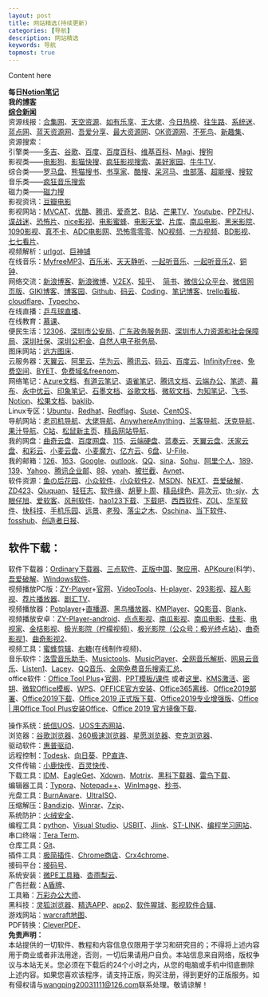 ```yaml
---
layout: post
title: 网站精选(持续更新)
categories: [导航]
description: 网站精选
keywords: 导航
topmost: true
---
```


Content here

**每日**[**Notion笔记**](https://www.notion.so/wwshare)<br />**我的**[**博客**](https://wwshare.top)<br />[**综合新闻**](https://the.top/)<br />资源线报：[合集网](https://www.heji.ltd/)、[天空资源](https://www.skyzyw.com/article-0.html)、[如有乐享](https://51.ruyo.net/)、[王大佬](https://wangdalao.com/)、[今日热榜](https://tophub.today/)、[往生路](https://wsl.cool/)、[系统迷](https://www.xitmi.com/)、[蓝点网](https://www.landiannews.com/)、[蓝天资源网](https://www.lantianla.cn/)、[吾爱分享](https://52sharing.cn/)、[最大资源网](http://www.zuidazy5.com/)、[OK资源网](http://okzyw.com/)、[不死鸟](https://iao.su/)、[新趣集](https://xinquji.com/)、<br />资源搜索：<br />引擎类——[多吉](https://www.dogedoge.com/)、[谷歌](https://www.google.com/)、[百度](https://www.baidu.com/)、[百度百科](https://baike.baidu.com/)、[维基百科](https://zh.wikipedia.org/)、[Magi](https://magi.com/)、[搜狗](https://www.sogou.com/)<br />影视类——[电影狗](http://www.dianyinggou.com/linkNav/)、[影猫快搜](http://www.mvcat.com/vsearch/?type=online&word=)、[疯狂影视搜索](http://ifkdy.com/)、[美好家园](https://www.gn168.com/)、[牛牛TV](http://www.ziliao6.com/tv/)、<br />综合类——[罗马盘](https://www.luomapan.com/)、[熊猫搜书](https://ebook.huzerui.com/#/)、[书享家](http://shuxiangjia.cn/)、[酷搜](https://www.kolsou.com/)、[呆河马](http://www.daihema.com/)、[虫部落](http://magnet.chongbuluo.com/)、[超能搜](https://www.chaonengso.com/)、[搜软](https://www.lanzou8.com/index.html)<br />音乐类——[疯狂音乐搜索](http://music.ifkdy.com/)<br />磁力类——[磁力搜](https://biedian.me/)<br />影视资讯：[豆瓣电影](https://movie.douban.com/)<br />影视网站：[MVCAT](http://www.mvcat.com/)、[优酷](https://www.youku.com/)、[腾讯](https://v.qq.com/)、[爱奇艺](https://www.iqiyi.com/)、[B站](https://www.bilibili.com/)、[芒果TV](https://www.mgtv.com/)、[Youtube](https://www.youtube.com/)、[PPZHU](http://www.ppzhu.vip/)、[谍战迷](http://www.diezhan.me/diezhan/)、[恐怖片](http://okzyw.com/?m=vod-type-id-9.html)、[nice影视](https://www.nicemov.com/)、[电影蜜蜂](http://dyb.ee/)、[电影天堂](https://www.ttdytt.cc/)、[片库](https://www.pianku.tv/)、[南瓜电影](http://www.nangua5.com/)、[黑米影院](http://www.tv432.com/)、[1090影视](http://1090ys1.com/)、[真不卡](https://www.zhenbuka.com/)、[ADC电影网](https://www.adcmove.com/)、[恐怖零零零](http://www.2kb000.com/)、[NO视频](https://www.novipnoad.com/)、[一方视频](https://www.1fsp.com/)、[BD影视](https://www.bd-film.cc/?wafcloud=1)、[七七看片](https://www.77kpp.com/)、<br />视频解析：[urlgot](https://v.urlgot.cn/)、[巨神铺](http://www.jspoo.com/vip.html)<br />在线音乐：[MyfreeMP3](http://tool.liumingye.cn/music/)、[百乐米](https://bailemi.com/)、[天天静听](http://47.112.23.238/)、[一起听音乐](http://y.jsososo.com/)、[一起听音乐2](http://y.jsososo.com/)、[铜钟](http://tongzhong.xyz/)、<br />网络交流：[新浪博客](http://blog.sina.com.cn/wardenwang)、[新浪微博](https://weibo.com/)、[V2EX](https://v2ex.com/)、[知乎](https://www.zhihu.com/)、  [简书](https://www.jianshu.com/sign_in)、[微信公众平台](https://mp.weixin.qq.com/cgi-bin/loginpage)、[微信网页版](https://wx.qq.com/)、[GIKI博客](https://giki.app/)、[博客园](https://www.cnblogs.com/)、[Github](https://github.com/)、[码云](https://gitee.com/)、[Coding](https://coding.net/)、[笔记博客](http://wwshare.boke.run/)、[trello看板](https://trello.com/wardengo/boards)、[cloudflare](https://dash.cloudflare.com/)、[Typecho](http://typecho.org/)、<br />在线直播：[乒乓球直播](https://www.qiuw.com/tv/71215.html)、<br />在线教育：[慕课](https://www.icourse163.org/)、<br />便民生活：[12306](https://www.12306.cn/index/)、[深圳市公安局](http://ga.sz.gov.cn/)、[广东政务服务网](http://www.gdzwfw.gov.cn/)、[深圳市人力资源和社会保障局](http://hrss.sz.gov.cn/)、[深圳社保](https://sipub.sz.gov.cn/hspms/logonDialog.jsp)、[深圳公积金](http://gjj.sz.gov.cn/)、[自然人电子税务局](https://etax.chinatax.gov.cn/)、<br />图床网站：[远方图床](https://tc.ltyuanfang.cn/)、<br />云服务器：[天翼云](https://www.ctyun.cn/)、[阿里云](https://cn.aliyun.com/)、[华为云](https://www.huaweicloud.com/)、[腾讯云](https://cloud.tencent.com/)、[码云](https://gitee.com/)、[百度云](https://cloud.baidu.com/)、[InfinityFree](https://app.infinityfree.net/)、[免费空间](https://freela.ml/)、[BYET](https://byet.host/)、[免费域名freenom](http://www.freenom.com/zh/index.html)、<br />网络笔记：[Azure文档](https://docs.microsoft.com/zh-cn/azure-sphere/)、[有道云笔记](http://note.youdao.com/)、[语雀笔记](https://www.yuque.com/)、[腾讯文档](https://docs.qq.com/desktop/)、[云端办公](https://uzer.me/)、[笔迹](https://penlogs.com/)、[幕布](https://mubu.com/)、[永中优云](http://www.yozocloud.cn/)、[印象笔记](https://www.yinxiang.com/)、[石墨文档](https://shimo.im/welcome)、[谷歌文档](http://www.google.cn/docs/about/)、[微软文档](https://docs.microsoft.com/zh-cn/windows/)、[为知笔记](http://www.wiz.cn/)、[飞书](https://www.feishu.cn/zh/)、[Notion](https://www.notion.so/)、[松果文档](https://www.sg.work/)、[baklib](https://www.baklib.com/)、<br />Linux专区：[Ubuntu](https://forum.ubuntu.org.cn/)、[Redhat](https://www.redhat.com/zh)、[Redflag](http://www.chinaredflag.cn/)、[Suse](https://www.suse.com/)、[CentOS](https://www.centos.org/)、<br />导航网站：[老司机导航](http://www.giffox.com/)、[大佬导航](https://dalao.ru/)、[AnywhereAnything](http://lackar.com/aa/)、[兰客导航](http://lackk.com/nav/)、[沃克导航](http://www.waysto.work/)、[果汁导航](http://guozhivip.com/nav/)、[C站](http://cilicili.cn/)、[松鼠新主页](http://newhome.songshu.pro/)、[精品网站导航](https://imyshare.com/)、<br />我的网盘：[曲奇云盘](https://quqi.com/)、[百度网盘](https://pan.baidu.com/)、[115](https://115.com/)、[云端硬盘](https://drive.google.com/drive/my-drive)、[蓝奏云](https://pc.woozooo.com/mydisk.php)、[天翼云盘](https://cloud.189.cn/main.action)、[沃家云盘](http://www.wocloud.com.cn/webclient/wocloud/backupenters.action?c=one)、[和彩云](https://caiyun.feixin.10086.cn/portal/index.jsp#myfile)、[小麦云盘](http://own-cloud.cn/Home)、[小麦魔方](https://mofile.own-cloud.cn/)、[亿方云](https://v2.fangcloud.com/apps/files/desktop/files/dept/19175)、[6盘](https://v3-beta.6pan.cn/files/all/)、[U-File](https://u-file.cn/)、<br />我的邮箱：[126](https://mail.126.com/)、[163](https://mail.163.com/)、[Google](https://mail.google.com/)、[outlook](https://outlook.live.com/owa/)、[QQ](https://mail.qq.com/)、[sina](https://m0.mail.sina.com.cn/classic/index.php#title=%25E9%2582%25AE%25E7%25AE%25B1%25E9%25A6%2596%25E9%25A1%25B5&action=mailinfo)、[Sohu](https://mail.sohu.com/fe/#/login)、[阿里个人](https://mail.aliyun.com/alimail/auth/login?reurl=%2Falimail%2F)、[189](https://webmail30.189.cn/w2/)、[139](https://mail.10086.cn/)、[Yahoo](https://login.yahoo.com/)、[腾讯企业邮](https://exmail.qq.com/)、[88](https://www.88.com/)、[yeah](https://mail.yeah.net/)、[被拦截](http://antispam.avnet.com/SpamConsole/BlockedMail.aspx)、[Avnet](https://webmail.avnet.com)、<br />软件资源：[鱼の后花园](https://www.fishlee.net/)、[小众软件](https://love.appinn.com/)、[小众软件2](https://www.appinn.com/)、[MSDN](https://msdn.itellyou.cn/)、[NEXT](https://next.itellyou.cn/)、[吾爱破解](https://www.52pojie.cn/)、[ZD423](https://www.zdfans.com/)、[Qiuquan](http://www.qiuquan.cc/)、[轻狂志](https://www.flighty.cn/)、[软件缘](https://www.appcgn.com/)、[胡萝卜周](http://www.carrotchou.blog/)、[精品绿色](https://www.portablesoft.org/)、[异次元](https://www.iplaysoft.com/)、[th-sjy](http://www.th-sjy.com/)、[大眼仔旭](http://www.dayanzai.me/)、[爱软客](http://www.bokeboke.net/)、[风刑软件](https://www.wsf1234.com/)、[hao123下载](http://soft.hao123.com/)、[下载吧](https://www.xiazaiba.com/)、[西西软件](https://www.cr173.com/)、[ZOL](http://xiazai.zol.com.cn/)、[华军软件](https://www.onlinedown.net/)、[快科技](http://www.mydrivers.com/)、[手机乐园](https://soft.shouji.com.cn/)、[远景](http://bbs.pcbeta.com/)、[老殁](https://www.mpyit.com/)、[落尘之木](https://www.luochenzhimu.com/)、[Oschina](https://www.oschina.net)、[当下软件](http://www.downxia.com/)、[fosshub](https://www.fosshub.com/)、[创造者日报](https://creatorsdaily.com/)、
<a name="WxBRj"></a>

## 软件下载：

软件下载器：[Ordinary下载器](http://www.a-1.vip/exe/)、[三点软件](http://soft.tinybad.cn/)、[正版中国](https://www.getitfree.cn/)、[聚应用](https://www.juapp8.com/)、[APKpure](https://apkpure.com/)(科学)、[吾爱破解](https://www.52pojie.cn/)、[Windows软件](https://win.gxzyzd.com/index.html)、<br />视频播放PC版：[ZY-Player](https://github.com/Hunlongyu/ZY-Player/releases)+[官网](http://zyplayer.fun/)、[VideoTools](http://tool.yijingying.com/videotools)、[H-player](https://github.com/ZyqGitHub1/h-player-v2/releases)、[293影视](http://www.293so.com/)、[超人影视](https://gitee.com/yq5858588/electronVideo)、[荐片播放器](https://www.jianpian6.com/)、[剧汇TV](https://www.juhuitv.com/)、<br />视频播放器：[Potplayer](https://potplayer.org/)+[直播源](https://github.com/iptv-org/iptv)、[黑鸟播放器](https://guihet.com/blackbird-player.html)、[KMPlayer](http://www.kmplayer.com/)、[QQ影音](https://player.qq.com/)、[Blank](https://blankvip.top/)、<br />视频播放安卓：[ZY-Player-android](https://github.com/vicedev/ZY-Player-Android)、[点点影视](http://wwa.lanzous.com/ddys)、[南瓜影视](https://ngmov.me/)、[南瓜电影](http://www.vcinema.cn/)、[佳影](https://i.jojomo.xyz/)、[电视家](http://www.idianshijia.com/)、[金桔影视](https://jjapp.me/)、[极光影院（柠檬视频）](http://m.sgafhsg.cn/)、[极光影院（公众号：极光终点站）](https://www.lanzoui.com/ivbNfgsuymf)、[曲奇影视1](https://www.qq3v.com/)、[曲奇影视2](https://www.quqi.tv/)、<br />视频工具：[蜜蜂剪辑](https://beecut.cn/)、[右糖](https://lightmv.cn/)(在线制作视频)、<br />音乐软件：[洛雪音乐助手](https://github.com/lyswhut/lx-music-desktop/releases)、[Musictools](http://tool.yijingying.com/musictools/)、[MusicPlayer](https://github.com/Mpmart08/MusicPlayer)、[全网音乐解析](http://a-1.vip/music/)、[网易云音乐](https://music.163.com/)、[Listen1](http://listen1.github.io/listen1/)、[Lacey](http://www.the-sz.com/products/lacey/)、[QQ音乐](https://y.qq.com/)、[全网免费音乐搜索汇总](https://hao.su/2217/#menu_index_2)、<br />office软件：[Office Tool Plus](https://download.coolhub.top/)+[官网](https://otp.landian.vip/zh-cn/)、[PPT模板/课件](http://www.1ppt.com/) 或者[这里](http://www.ypppt.com/)、[KMS激活](https://kmspage.honeyshaddock.fun/)、[密钥](https://www.aihao.cc/17.html)、[微软Office模板](https://templates.office.com/)、[WPS](https://ep.wps.cn/)、[OFFICE官方安装](https://account.microsoft.com/services/)、[Office365离线](https://www.nruan.com/17415.html)、[Office2019部署](https://www.nruan.com/63626.html)、[Office2019下载](https://justcode.ikeepstudying.com/2019/08/office-2019-for-windows-%E5%AE%98%E6%96%B9%E5%8E%9F%E7%89%88%E5%AE%89%E8%A3%85%E5%8C%85%E6%BF%80%E6%B4%BB%E5%B7%A5%E5%85%B7-office-2019%E6%BF%80%E6%B4%BB%E5%B7%A5%E5%85%B7-office-2019%E7%A0%B4/)、[Office 2019 正式版下载](https://www.nruan.com/office2019.html)、[Office2019专业增强版](https://www.iplaysoft.com/office2019.html)、[Office | 用Office Tool Plus安装Office](https://www.jianshu.com/p/5bd184cbcef4)、[Office 2019 官方镜像下载](http://www.carrotchou.blog/17274.html)、

操作系统：[统信UOS](https://www.chinauos.com/cooperative/download?nav=download)、[UOS生态网站](https://www.chinauos.com/topic/uos_desktop_try/download)、<br />浏览器：[谷歌浏览器](https://www.google.cn/chrome/)、[360极速浏览器](https://browser.360.cn/ee/)、[星愿浏览器](http://www.twinkstar.com/)、[夸克浏览器](https://www.myquark.cn/)、<br />驱动软件：[惠普驱动](https://support.hp.com/cn-zh/drivers)、<br />远程控制：[Todesk](https://www.todesk.com/)、[向日葵](https://sunlogin.oray.com/personal/)、[PP直连](https://www.ppzhilian.com/)、<br />文件传输：[小鹿快传](https://deershare.com/send)、[百灵快传](https://github.com/bitepeng/b0pass/releases)、<br />下载工具：[IDM](http://www.internetdownloadmanager.com/)、[EagleGet](http://www.eagleget.com/)、[Xdown](https://xdown.org/)、[Motrix](https://motrix.app/)、[黑科下载器](http://heikeyun.com/)、[雷鸟下载](http://www.thunderbird.bar/)、<br />编辑器工具：[Typora](https://www.typora.io/)、[Notepad++](https://notepad-plus-plus.org/)、[WinImage](http://www.winimage.com/download.htm)、[秒书](http://msweb.1xiezuo.com/)、<br />光盘工具：[BurnAware](https://www.burnaware.com/)、[UltraISO](https://cn.ultraiso.net/)、<br />压缩解压：[Bandizip](http://www.bandisoft.com/)、[Winrar](http://www.winrar.com.cn/)、[7zip](https://sparanoid.com/lab/7z/)、<br />系统防护：[火绒安全](https://www.huorong.cn/)、<br />编程工具：[python](https://www.python.org/)、[Visual Studio](https://visualstudio.microsoft.com/zh-hans/vs/community/)、[USBIT](https://www.alexpage.de/usb-image-tool/download/)、[Jlink](https://www.segger.com/downloads/jlink/#J-LinkSoftwareAndDocumentationPack)、[ST-LINK](https://www.st.com/content/st_com/en/search.html#q=STlink-t=tools-page=1)、[编程学习网站](https://www.programiz.com/?utm_source=xinquji)、<br />串口终端：[Tera Term](http://www.canadiancontent.net/tech/download/Tera_Term.html)、<br />仓库工具：[Git](https://git-scm.com)、<br />插件工具：[极简插件](https://chrome.zzzmh.cn/)、[Chrome商店](https://chrome.google.com/webstore/category/extensions?hl=zh-CN)、[Crx4chrome](https://www.crx4chrome.com/)、<br />接码平台：[接码号](https://jiemahao.com/)、<br />系统安装：[微PE工具箱](http://www.wepe.com.cn/)、[杏雨梨云](https://www.xyboot.com/)、<br />广告拦截：[A盾牌](https://adunpai.com/download/)、<br />工具箱：[万彩办公大师](http://www.wofficebox.com/)、<br />黑科技：[灵狐浏览器](https://ie.linkfoxvpn.com/#/)、[精选APP](https://url.cn/7zxrGfnc)、[app2](http://www.lanzous.com/b00jg0l5c)、[软件猩球](http://xingqiu.lanzous.com/s/rjxq)、[影视软件合辑](https://www.lanzoui.com/b765263)、<br />游戏网站：[warcraft地图](http://warcraft.gamewebz.com/)、<br />PDF转换：[CleverPDF](https://www.cleverpdf.com/cn)、<br />**免责声明：**<br />本站提供的一切软件、教程和内容信息仅限用于学习和研究目的；不得将上述内容用于商业或者非法用途，否则，一切后果请用户自负。本站信息来自网络，版权争议与本站无关。您必须在下载后的24个小时之内，从您的电脑或手机中彻底删除上述内容。如果您喜欢该程序，请支持正版，购买注册，得到更好的正版服务。如有侵权请与[wangping20031111@126.com](mailto:wangping20031111@126.com)联系处理。敬请谅解！